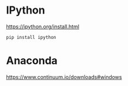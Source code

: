 # IPython

https://ipython.org/install.html

```
pip install ipython

```

# Anaconda

https://www.continuum.io/downloads#windows
